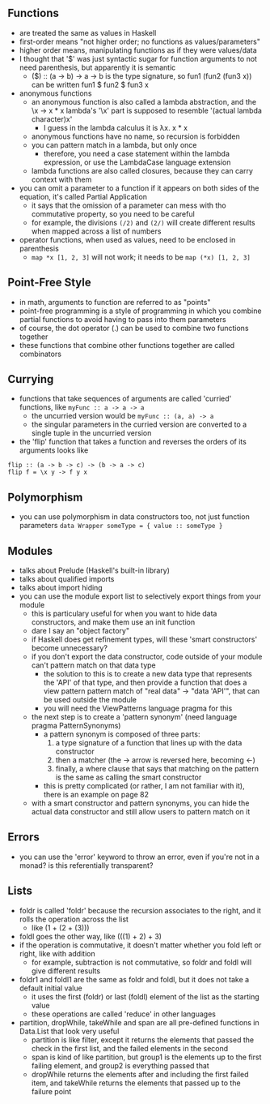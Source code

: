 ## Functions
- are treated the same as values in Haskell
- first-order means "not higher order; no functions as values/parameters"
- higher order means, manipulating functions as if they were values/data
- I thought that '$' was just syntactic sugar for function arguments to not need parenthesis, but apparently it is semantic
    - ($) :: (a -> b) -> a -> b is the type signature, so fun1 (fun2 (fun3 x)) can be written fun1 $ fun2 $ fun3 x
- anonymous functions
    - an anonymous function is also called a lambda abstraction, and the \x -> x * x lambda's '\x' part is supposed to resemble '(actual lambda character)x'
        - I guess in the lambda calculus it is λx. x * x
    - anonymous functions have no name, so recursion is forbidden
    - you can pattern match in a lambda, but only once
        - therefore, you need a case statement within the lambda expression, or use the LambdaCase language extension
    - lambda functions are also called closures, because they can carry context with them
- you can omit a parameter to a function if it appears on both sides of the equation, it's called Partial Application
    - it says that the omission of a parameter can mess with tho commutative property, so you need to be careful
    - for example, the divisions `(/2)` and `(2/)` will create different results when mapped across a list of numbers
- operator functions, when used as values, need to be enclosed in parenthesis
    - `map *x [1, 2, 3]` will not work; it needs to be `map (*x) [1, 2, 3]`

## Point-Free Style
- in math, arguments to function are referred to as "points"
- point-free programming is a style of programming in which you combine partial functions to avoid having to pass into them parameters
- of course, the dot operator (.) can be used to combine two functions together
- these functions that combine other functions together are called combinators

## Currying
- functions that take sequences of arguments are called 'curried' functions, like `myFunc :: a -> a -> a`
    - the uncurried version would be `myFunc :: (a, a) -> a`
    - the singular parameters in the curried version are converted to a single tuple in the uncurried version
- the 'flip' function that takes a function and reverses the orders of its arguments looks like
```
flip :: (a -> b -> c) -> (b -> a -> c)
flip f = \x y -> f y x
```

## Polymorphism
- you can use polymorphism in data constructors too, not just function parameters `data Wrapper someType = { value :: someType }`


## Modules
- talks about Prelude (Haskell's built-in library)
- talks about qualified imports
- talks about import hiding
- you can use the module export list to selectively export things from your module
    - this is particulary useful for when you want to hide data constructors, and make them use an init function
    - dare I say an "object factory"
    - if Haskell does get refinement types, will these 'smart constructors' become unnecessary?
    - if you don't export the data constructor, code outside of your module can't pattern match on that data type
        - the solution to this is to create a new data type that represents the 'API' of that type, and then provide a function that does a view pattern pattern match of "real data" -> "data 'API'", that can be used outside the module
        - you will need the ViewPatterns language pragma for this
    - the next step is to create a 'pattern synonym' (need language pragma PatternSynonyms)
        - a pattern synonym is composed of three parts:
            1. a type signature of a function that lines up with the data constructor
            2. then a matcher (the -> arrow is reversed here, becoming <-)
            3. finally, a where clause that says that matching on the pattern is the same as calling the smart constructor
        - this is pretty complicated (or rather, I am not familiar with it), there is an example on page 82
    - with a smart constructor and pattern synonyms, you can hide the actual data constructor and still allow users to pattern match on it

## Errors
- you can use the 'error' keyword to throw an error, even if you're not in a monad? is this referentially transparent?

## Lists
- foldr is called 'foldr' because the recursion associates to the right, and it rolls the operation across the list
    - like (1 + (2 + (3)))
- foldl goes the other way, like (((1) + 2) + 3)
- if the operation is commutative, it doesn't matter whether you fold left or right, like with addition
    - for example, subtraction is not commutative, so foldr and foldl will give different results
- foldr1 and foldl1 are the same as foldr and foldl, but it does not take a default initial value
    - it uses the first (foldr) or last (foldl) element of the list as the starting value
    - these operations are called 'reduce' in other languages
- partition, dropWhile, takeWhile and span are all pre-defined functions in Data.List that look very useful
    - partition is like filter, except it returns the elements that passed the check in the first list, and the failed elements in the second
    - span is kind of like partition, but group1 is the elements up to the first failing element, and group2 is everything passed that
    - dropWhile returns the elements after and including the first failed item, and takeWhile returns the elements that passed up to the failure point
